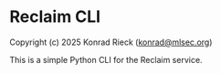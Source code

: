 # Reclaim CLI

Copyright (c) 2025 Konrad Rieck (<konrad@mlsec.org>)

This is a simple Python CLI for the Reclaim service.

